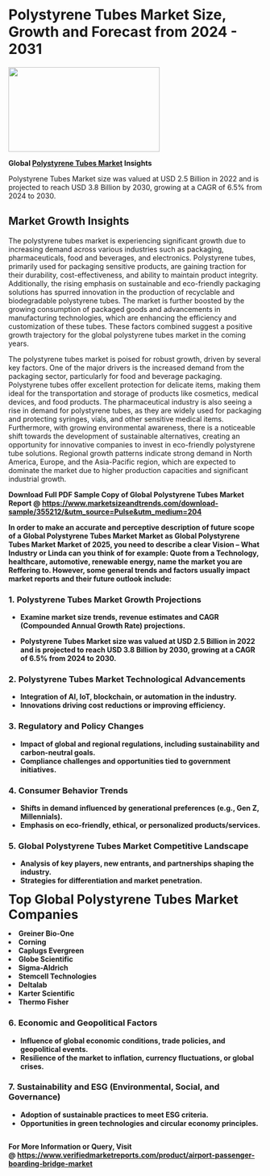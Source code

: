 <H1>Polystyrene Tubes Market Size, Growth and Forecast from 2024 - 2031</H1><img class="aligncenter size-medium wp-image-584254" src="https://thirdeyenews.in/wp-content/uploads/2024/09/Global-Market-Research-300x168.jpeg" alt="" width="300" height="168" /><p><strong>Global&nbsp;<a href="https://www.marketsizeandtrends.com/download-sample/355212/&amp;utm_source=Pulse&amp;utm_medium=204">Polystyrene Tubes Market</a> Insights</strong></p><p>Polystyrene Tubes Market size was valued at USD 2.5 Billion in 2022 and is projected to reach USD 3.8 Billion by 2030, growing at a CAGR of 6.5% from 2024 to 2030.</p><p><h2>Market Growth Insights</h2> <p>The polystyrene tubes market is experiencing significant growth due to increasing demand across various industries such as packaging, pharmaceuticals, food and beverages, and electronics. Polystyrene tubes, primarily used for packaging sensitive products, are gaining traction for their durability, cost-effectiveness, and ability to maintain product integrity. Additionally, the rising emphasis on sustainable and eco-friendly packaging solutions has spurred innovation in the production of recyclable and biodegradable polystyrene tubes. The market is further boosted by the growing consumption of packaged goods and advancements in manufacturing technologies, which are enhancing the efficiency and customization of these tubes. These factors combined suggest a positive growth trajectory for the global polystyrene tubes market in the coming years.</p> <p><strong></strong></p> <p>The polystyrene tubes market is poised for robust growth, driven by several key factors. One of the major drivers is the increased demand from the packaging sector, particularly for food and beverage packaging. Polystyrene tubes offer excellent protection for delicate items, making them ideal for the transportation and storage of products like cosmetics, medical devices, and food products. The pharmaceutical industry is also seeing a rise in demand for polystyrene tubes, as they are widely used for packaging and protecting syringes, vials, and other sensitive medical items. Furthermore, with growing environmental awareness, there is a noticeable shift towards the development of sustainable alternatives, creating an opportunity for innovative companies to invest in eco-friendly polystyrene tube solutions. Regional growth patterns indicate strong demand in North America, Europe, and the Asia-Pacific region, which are expected to dominate the market due to higher production capacities and significant industrial growth.</p> <p><strong></p><p><span class=""><strong>Download Full PDF Sample Copy of Global Polystyrene Tubes Market Report</strong> @ <a href="https://www.marketsizeandtrends.com/download-sample/355212/&amp;utm_source=Pulse&amp;utm_medium=204" target="_blank">https://www.marketsizeandtrends.com/download-sample/355212/&amp;utm_source=Pulse&amp;utm_medium=204</a></span></p><p>In order to make an accurate and perceptive description of future scope of a Global&nbsp;Polystyrene Tubes Market Market as Global&nbsp;Polystyrene Tubes Market Market of 2025, you need to describe a clear Vision &ndash; What Industry or Linda can you think of for example: Quote from a Technology, healthcare, automotive, renewable energy, name the market you are Reffering to. However, some general trends and factors usually impact market reports and their future outlook include:</p><h3>1.&nbsp;<strong>Polystyrene Tubes Market Growth Projections</strong></h3><ul><li>Examine market size trends, revenue estimates and CAGR (Compounded Annual Growth Rate) projections.</li><li><p>Polystyrene Tubes Market size was valued at USD 2.5 Billion in 2022 and is projected to reach USD 3.8 Billion by 2030, growing at a CAGR of 6.5% from 2024 to 2030.</p></li></ul><h3>2.&nbsp;<strong>Polystyrene Tubes Market Technological Advancements</strong></h3><ul><li>Integration of AI, IoT, blockchain, or automation in the industry.</li><li>Innovations driving cost reductions or improving efficiency.</li></ul><h3>3.&nbsp;<strong>Regulatory and Policy Changes</strong></h3><ul><li>Impact of global and regional regulations, including sustainability and carbon-neutral goals.</li><li>Compliance challenges and opportunities tied to government initiatives.</li></ul><h3>4.&nbsp;<strong>Consumer Behavior Trends</strong></h3><ul><li>Shifts in demand influenced by generational preferences (e.g., Gen Z, Millennials).</li><li>Emphasis on eco-friendly, ethical, or personalized products/services.</li></ul><h3>5.&nbsp;<strong>Global Polystyrene Tubes Market Competitive Landscape</strong></h3><ul><li>Analysis of key players, new entrants, and partnerships shaping the industry.</li><li>Strategies for differentiation and market penetration.</li></ul><p data-pm-slice="1 1 []"><span style="color: inherit; font-family: inherit; font-size: 25px;">Top Global Polystyrene Tubes Market Companies</span></p><div class="" data-test-id=""><p><li>Greiner Bio-One</li><li> Corning</li><li> Caplugs Evergreen</li><li> Globe Scientific</li><li> Sigma-Aldrich</li><li> Stemcell Technologies</li><li> Deltalab</li><li> Karter Scientific</li><li> Thermo Fisher</li></p></div><h3>6.&nbsp;<strong>Economic and Geopolitical Factors</strong></h3><ul><li>Influence of global economic conditions, trade policies, and geopolitical events.</li><li>Resilience of the market to inflation, currency fluctuations, or global crises.</li></ul><h3>7.&nbsp;<strong>Sustainability and ESG (Environmental, Social, and Governance)</strong></h3><ul><li>Adoption of sustainable practices to meet ESG criteria.</li><li>Opportunities in green technologies and circular economy principles.</li></ul><h2><strong style="font-size: 14px;">For More Information or Query, Visit @&nbsp;</strong><a style="background-color: #ffffff; font-size: 14px;" href="https://www.marketsizeandtrends.com/report/polystyrene-tubes-market/" target="_blank">https://www.verifiedmarketreports.com/product/airport-passenger-boarding-bridge-market</a></h2>
